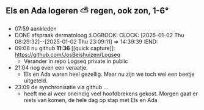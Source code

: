 ## Els en Ada logeren ⛅ regen, ook zon, 1-6°
- 07:59 aankleden
- DONE afspraak dermatoloog
  :LOGBOOK:
  CLOCK: [2025-01-02 Thu 08:29:32]--[2025-01-02 Thu 23:09:11] =>  14:39:39
  :END:
- 09:08 nu github
  **11:36** [[quick capture]]:  https://github.com/JosBeishuizen/Logseq
	- Verander in repo Logseq private in public
- 21:04 nog even een veraatje.
	- Els en Ada waren heel gezellig. Maar nu zijn we toch wel een beetje uitgeteld.
- 23:09 de synchronisatie via github ...
	- heeft me al weer oneindig veel hoofdbrekens gekost. Morgen gaat er niets van komen, de hele dag op stap met Els en Ada